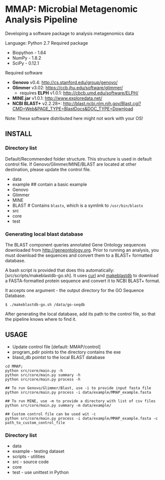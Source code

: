 # MMAP: Microbial Metagenomic Analysis Pipeline

Developing a software package to analysis metagenomics data

Language: Python 2.7
Required package
* Biopython - 1.64
* NumPy - 1.8.2
* SciPy - 0.12.1

Required software
* **Genovo** v0.4: http://cs.stanford.edu/group/genovo/
* **Glimmer** v3.02: https://ccb.jhu.edu/software/glimmer/
  * requires **ELPH** v1.0.1:  http://cbcb.umd.edu/software/ELPH/
* **MINE.jar** v1.0.1: http://www.exploredata.net/
* **NCBI BLAST+** v2.2.28+: http://blast.ncbi.nlm.nih.gov/Blast.cgi?CMD=Web&PAGE_TYPE=BlastDocs&DOC_TYPE=Download

Note: These software distributed here might not work with your OS!  

## INSTALL

### Directory list
Default/Recommended folder structure. 
This structure is used in default control file. If Genovo/Glimmer/MINE/BLAST are located at other destination, please update the control file.
* data
 * example ## contain a basic example
 * Genovo
 * Glimmer
 * MINE
 * BLAST # Contains `blastx`, which is a symlink to `/usr/bin/blastx`
* src
 * core 
 * test

### Generating local blast database

The BLAST component queries annotated Gene Ontology sequences downloaded from http://geneontology.org. Prior to running an analysis, you must download the sequences and convert them to a BLAST+ formatted database.

A bash script is provided that does this automatically: [src/scripts/makeblastdb-go.sh]. It uses [curl](http://curl.haxx.se) and [makeblastdb](http://blast.ncbi.nlm.nih.gov/Blast.cgi?CMD=Web&PAGE_TYPE=BlastDocs&DOC_TYPE=Download) to download a FASTA-formatted protein sequence and convert it to NCBI BLAST+ format.

It accepts one argument - the output directory for the GO Sequence Database.

    $ ./makeblastdb-go.sh /data/go-seqdb

After generating the local database, add its path to the control file, so that the pipeline knows where to find it.

## USAGE

* Update control file [default: MMAP/control]
 * program_pdir points to the directory contains the exe
 * blasd_db pointst to the local BLAST database

```
cd MMAP;
python src/core/main.py -h
python src/core/main.py summary -h
python src/core/main.py process -h

## To run Genovo/Glimmer/Blast, use -i to provide input fasta file
python src/core/main.py process -i data/example/MMAP_example.fasta

## To run MINE, use -m to provide a directory with list of csv files
python src/core/main.py summary -m data/example/

## Custom control file can be used wit -c
python src/core/main.py process -i data/example/MMAP_example.fasta -c path_to_custom_control_file
```


### Directory list
* data
 * example - testing dataset
* scripts - utilities
* src - source code
 * core 
 * test - use unittest in Python

